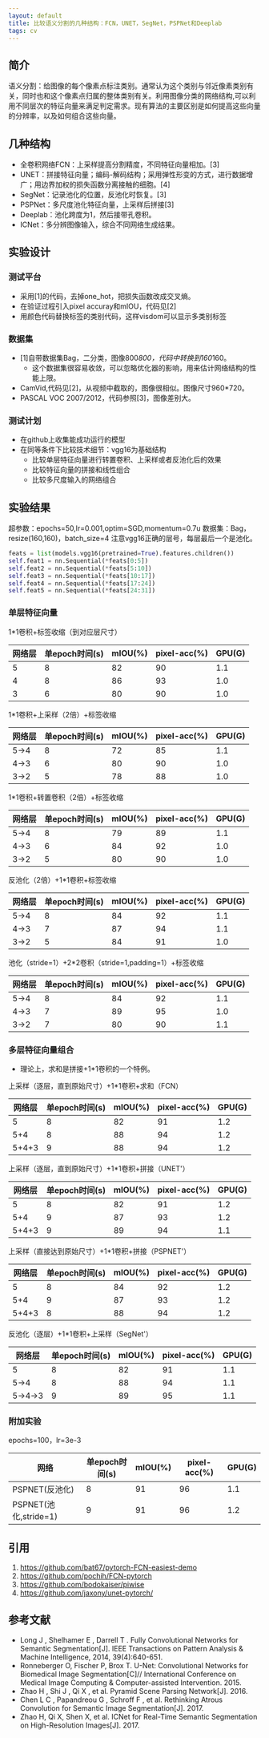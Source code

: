 ```yaml
---
layout: default
title: 比较语义分割的几种结构：FCN，UNET，SegNet，PSPNet和Deeplab
tags: cv
---
```


## 简介

语义分割：给图像的每个像素点标注类别。通常认为这个类别与邻近像素类别有关，同时也和这个像素点归属的整体类别有关。利用图像分类的网络结构,可以利用不同层次的特征向量来满足判定需求。现有算法的主要区别是如何提高这些向量的分辨率，以及如何组合这些向量。

## 几种结构

* 全卷积网络FCN：上采样提高分割精度，不同特征向量相加。[3]
* UNET：拼接特征向量；编码-解码结构；采用弹性形变的方式，进行数据增广；用边界加权的损失函数分离接触的细胞。[4]
* SegNet：记录池化的位置，反池化时恢复。[3]
* PSPNet：多尺度池化特征向量，上采样后拼接[3]
* Deeplab：池化跨度为1，然后接带孔卷积。
* ICNet：多分辨图像输入，综合不同网络生成结果。

## 实验设计

### 测试平台
* 采用[1]的代码，去掉one_hot，把损失函数改成交叉熵。
* 在验证过程引入pixel accuray和mIOU，代码见[2]
* 用颜色代码替换标签的类别代码，这样visdom可以显示多类别标签

### 数据集
* [1]自带数据集Bag，二分类，图像800*800，代码中转换到160*160。
    * 这个数据集很容易收敛，可以忽略优化器的影响，用来估计网络结构的性能上限。
* CamVid,代码见[2]，从视频中截取的，图像很相似。图像尺寸960*720。
* PASCAL VOC 2007/2012，代码参照[3]，图像差别大。

### 测试计划
* 在github上收集能成功运行的模型
* 在同等条件下比较技术细节：vgg16为基础结构
    * 比较单层特征向量进行转置卷积、上采样或者反池化后的效果
    * 比较特征向量的拼接和线性组合
    * 比较多尺度输入的网络组合

## 实验结果

超参数：epochs=50,lr=0.001,optim=SGD,momentum=0.7u 
数据集：Bag，resize(160,160)，batch_size=4
注意vgg16正确的层号，每层最后一个是池化。
```python
feats = list(models.vgg16(pretrained=True).features.children())
self.feat1 = nn.Sequential(*feats[0:5])
self.feat2 = nn.Sequential(*feats[5:10])
self.feat3 = nn.Sequential(*feats[10:17])
self.feat4 = nn.Sequential(*feats[17:24])
self.feat5 = nn.Sequential(*feats[24:31])
```

### 单层特征向量

1*1卷积+标签收缩（到对应层尺寸）

|网络层|单epoch时间(s)|mIOU(%)|pixel-acc(%)|GPU(G)|
|-|-|-|-|-|
|5|8|82|90|1.1|
|4|8|86|93|1.0|
|3|6|80|90|1.0|

1*1卷积+上采样（2倍）+标签收缩

|网络层|单epoch时间(s)|mIOU(%)|pixel-acc(%)|GPU(G)|
|-|-|-|-|-|
|5->4|8|72|85|1.1|
|4->3|6|80|90|1.0|
|3->2|5|78|88|1.0|
1*1卷积+转置卷积（2倍）+标签收缩

|网络层|单epoch时间(s)|mIOU(%)|pixel-acc(%)|GPU(G)|
|-|-|-|-|-|
|5->4|8|79|89|1.1|
|4->3|6|84|92|1.0|
|3->2|5|80|90|1.0|
反池化（2倍）+1*1卷积+标签收缩

|网络层|单epoch时间(s)|mIOU(%)|pixel-acc(%)|GPU(G)|
|-|-|-|-|-|
|5->4|8|84|92|1.1|
|4->3|7|87|94|1.1|
|3->2|5|84|91|1.0|
池化（stride=1）+2*2卷积（stride=1,padding=1）+标签收缩

|网络层|单epoch时间(s)|mIOU(%)|pixel-acc(%)|GPU(G)|
|-|-|-|-|-|
|5->4|8|84|92|1.1|
|4->3|7|89|95|1.0|
|3->2|7|80|90|1.1|
### 多层特征向量组合
* 理论上，求和是拼接+1*1卷积的一个特例。

上采样（逐层，直到原始尺寸）+1*1卷积+求和（FCN）

|网络层|单epoch时间(s)|mIOU(%)|pixel-acc(%)|GPU(G)|
|-|-|-|-|-|
|5|8|82|91|1.2|
|5+4|8|88|94|1.2|
|5+4+3|9|88|94|1.2|
上采样（逐层，直到原始尺寸）+1*1卷积+拼接（UNET'）

|网络层|单epoch时间(s)|mIOU(%)|pixel-acc(%)|GPU(G)|
|-|-|-|-|-|
|5|8|82|91|1.2
|5+4|9|87|93|1.2
|5+4+3|9|89|94|1.1
上采样（直接达到原始尺寸）+1*1卷积+拼接（PSPNET'）

|网络层|单epoch时间(s)|mIOU(%)|pixel-acc(%)|GPU(G)|
|-|-|-|-|-|
|5|8|84|92|1.2
|5+4|9|87|93|1.2
|5+4+3|8|88|94|1.2
反池化（逐层）+1*1卷积+上采样（SegNet'）

|网络层|单epoch时间(s)|mIOU(%)|pixel-acc(%)|GPU(G)|
|-|-|-|-|-|
|5|8|82|91|1.1
|5->4|8|88|94|1.1
|5->4->3|9|89|95|1.1

### 附加实验
epochs=100，lr=3e-3

|网络|单epoch时间(s)|mIOU(%)|pixel-acc(%)|GPU(G)|
|-|-|-|-|-|
|PSPNET(反池化)|8|91|96|1.1
|PSPNET(池化,stride=1)|9|91|96|1.2

## 引用
1. https://github.com/bat67/pytorch-FCN-easiest-demo
2. https://github.com/pochih/FCN-pytorch
3. https://github.com/bodokaiser/piwise
4. https://github.com/jaxony/unet-pytorch/

## 参考文献
*  Long J , Shelhamer E , Darrell T . Fully Convolutional Networks for Semantic Segmentation[J]. IEEE Transactions on Pattern Analysis & Machine Intelligence, 2014, 39(4):640-651.
*  Ronneberger O, Fischer P, Brox T. U-Net: Convolutional Networks for Biomedical Image Segmentation[C]// International Conference on Medical Image Computing & Computer-assisted Intervention. 2015.
*  Zhao H , Shi J , Qi X , et al. Pyramid Scene Parsing Network[J]. 2016.
*   Chen L C , Papandreou G , Schroff F , et al. Rethinking Atrous Convolution for Semantic Image Segmentation[J]. 2017.    
*   Zhao H, Qi X, Shen X, et al. ICNet for Real-Time Semantic Segmentation on High-Resolution Images[J]. 2017.

